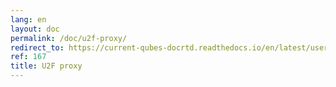 ```yaml
---
lang: en
layout: doc
permalink: /doc/u2f-proxy/
redirect_to: https://current-qubes-docrtd.readthedocs.io/en/latest/user/security-in-qubes/u2f-proxy.html
ref: 167
title: U2F proxy
---
```


